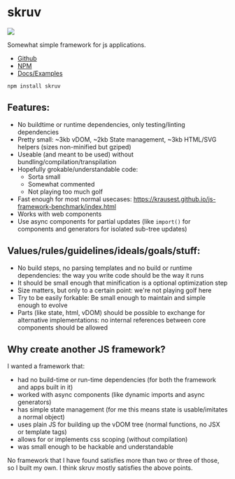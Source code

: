 # skruv

<img src="https://skruv.io/icon.svg">

Somewhat simple framework for js applications.

* [Github](https://github.com/skruv/skruv)
* [NPM](https://npmjs.com/skruv)
* [Docs/Examples](https://skruv.io)

`npm install skruv`

## Features:

* No buildtime or runtime dependencies, only testing/linting dependencies
* Pretty small: ~3kb vDOM, ~2kb State management, ~3kb HTML/SVG helpers (sizes non-minified but gziped)
* Useable (and meant to be used) without bundling/compilation/transpilation
* Hopefully grokable/understandable code:
  * Sorta small
  * Somewhat commented
  * Not playing too much golf
* Fast enough for most normal usecases: https://krausest.github.io/js-framework-benchmark/index.html
* Works with web components
* Use async components for partial updates (like `import()` for components and generators for isolated sub-tree updates)

## Values/rules/guidelines/ideals/goals/stuff:

* No build steps, no parsing templates and no build or runtime dependencies: the way you write code should be the way it runs
* It should be small enough that minification is a optional optimization step
* Size matters, but only to a certain point: we're not playing golf here
* Try to be easily forkable: Be small enough to maintain and simple enough to evolve
* Parts (like state, html, vDOM) should be possible to exchange for alternative implementations: no internal references between core components should be allowed

## Why create another JS framework?

I wanted a framework that:

* had no build-time or run-time dependencies (for both the framework and apps built in it)
* worked with async components (like dynamic imports and async generators)
* has simple state management (for me this means state is usable/imitates a normal object)
* uses plain JS for building up the vDOM tree (normal functions, no JSX or template tags)
* allows for or implements css scoping (without compilation)
* was small enough to be hackable and understandable

No framework that I have found satisfies more than two or three of those, so I built my own.
I think skruv mostly satisfies the above points.
